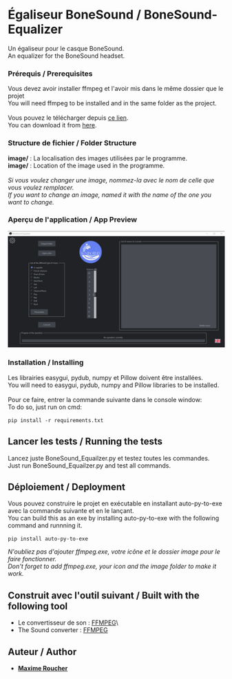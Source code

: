# Égaliseur BoneSound / BoneSound-Equalizer

Un égaliseur pour le casque BoneSound.\
An equalizer for the BoneSound headset.

### Prérequis / Prerequisites

Vous devez avoir installer ffmpeg et l'avoir mis dans le même dossier que le projet\
You will need ffmpeg to be installed and in the same folder as the project.\
\
Vous pouvez le télécharger depuis [ce lien](https://ffmpeg.org/).\
You can download it from [here](https://ffmpeg.org/).

### Structure de fichier / Folder Structure

**image/** : La localisation des images utilisées par le programme.\
**image/** : Location of the image used in the programme.\
\
_Si vous voulez changer une image, nommez-la avec le nom de celle que vous voulez remplacer._\
_If you want to change an image, named it with the name of the one you want to change._

### Aperçu de l'application / App Preview

![Alt text](./image/Screen.png "BoneSound Equalizer")

### Installation / Installing

Les librairies easygui, pydub, numpy et Pillow doivent être installées.\
You will need to easygui, pydub, numpy and Pillow libraries to be installed.\
\
Pour ce faire, entrer la commande suivante dans le console window:\
To do so, just run on cmd:

```
pip install -r requirements.txt
```

## Lancer les tests / Running the tests

Lancez juste BoneSound_Equailzer.py et testez toutes les commandes.\
Just run BoneSound_Equailzer.py and test all commands.

## Déploiement / Deployment

Vous pouvez construire le projet en exécutable en installant auto-py-to-exe avec la commande suivante et en le lançant.\
You can build this as an exe by installing auto-py-to-exe with the following command and runnning it.

```
pip install auto-py-to-exe
```

_N'oubliez pas d'ajouter ffmpeg.exe, votre icône et le dossier image pour le faire fonctionner._\
_Don't forget to add ffmpeg.exe, your icon and the image folder to make it work._

## Construit avec l'outil suivant /  Built with the following tool

- Le convertisseur de son : [FFMPEG](https://ffmpeg.org/)\
- The Sound converter : [FFMPEG](https://ffmpeg.org/)

## Auteur / Author

- [**Maxime Roucher**](https://github.com/maximeroucher)
